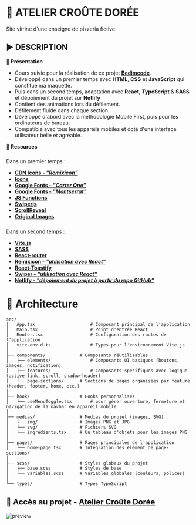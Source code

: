 # 🍕 ATELIER CROÛTE DORÉE
Site vitrine d'une enseigne de pizzeria fictive.

## ▶️ DESCRIPTION
**📄 Présentation**
- Cours suivie pour la réalisation de ce projet **[Bedimcode](https://www.youtube.com/@Bedimcode)**.
- Développé dans un premier temps avec **HTML**, **CSS** et **JavaScript** qui constitue ma maquette.
- Puis dans un second temps, adaptation avec **React**, **TypeScript** & **SASS** et dépoiement du projet sur **Netlify**
- Contient des animations lors du défilement.
- Défilement fluide dans chaque section.
- Développé d'abord avec la méthodologie Mobile First, puis pour les ordinateurs de bureau.
- Compatible avec tous les appareils mobiles et doté d'une interface utilisateur belle et agréable.

**🔗 Resources**
#####
Dans un premier temps :
- **[CDN Icons - *"Remixicon"*](https://cdnjs.com/libraries/remixicon)**
- **[Icons](https://remixicon.com/)**
- **[Google Fonts - *"Carter One"*](https://fonts.google.com/specimen/Carter+One?query=Carter)**
- **[Google Fonts - *"Montserrat"*](https://fonts.google.com/specimen/Montserrat)**
- **[JS Functions](https://github.com/bedimcode/responsive-watches-website/blob/main/assets/js/main.js)**
- **[Swiperjs](https://swiperjs.com/get-started)**
- **[ScrollReveal](https://scrollrevealjs.org/)**
- **[Original Images](https://fr.freepik.com/)**
#####
Dans un second temps :
- **[Vite.js](https://vite.dev/)**
- **[SASS](https://sass-lang.com/)**
- **[React-router](https://reactrouter.com/)**
- **[Remixicon - *"utilisation avec React"*](https://github.com/Remix-Design/RemixIcon?tab=readme-ov-file#react)**
- **[React-Toastify](https://www.npmjs.com/package/react-toastify)**
- **[Swiper - *"utilisation avec React"*](https://swiperjs.com/react)**
- **[Netlify - *"dépoiement du projet à partir du repo GitHub"*](https://www.netlify.com/)**

# **📂 Architecture**
```
src/
│   App.tsx                     # Composant principal de l'application
│   Main.tsx                    # Point d'entrée React
│   Router.tsx                  # Configuration des routes de l'application
│   vite-env.d.ts               # Types pour l'environnement Vite.js
│
├── components/            	# Composants réutilisables
│   ├── elements/               # Composants UI basiques (boutons, images, notification)
│   ├── features/               # Composants spécifiques avec logique (active-link, scroll, shadow-header)
│   └── page-sections/     	# Sections de pages organisées par feature (header, footer, home, etc.)
│
├── hook/                  	# Hooks personnalisés
│   └── useMenuToggle.tsx       # pour gérer ouverture, fermeture et navigation de la navbar en appareil mobile
│
├── medias/               	# Médias du projet (images, SVG)
│   ├── img/              	# Images PNG et JPG
│   └── svg/              	# Fichiers SVG
│   └── ingrédients.tsx		# Un tableau d'objets pour les images PNG  
│
├── pages/                	# Pages principales de l'application
│   └── home-page.tsx		# Intégration des élément de page-sections/
│
├── scss/                 	# Styles globaux du projet
│   ├── base.scss         	# Styles de base
│   └── variables.scss    	# Variables globales (couleurs, polices)
│
└── types/                	# Types TypeScript

```

## 🔎 Accès au projet - **[Atelier Croûte Dorée](https://atelier-croute-doree-2db48.web.app/)**

![preview](https://github.com/user-attachments/assets/88d26278-7157-499c-bdda-b44640b82a8e)

